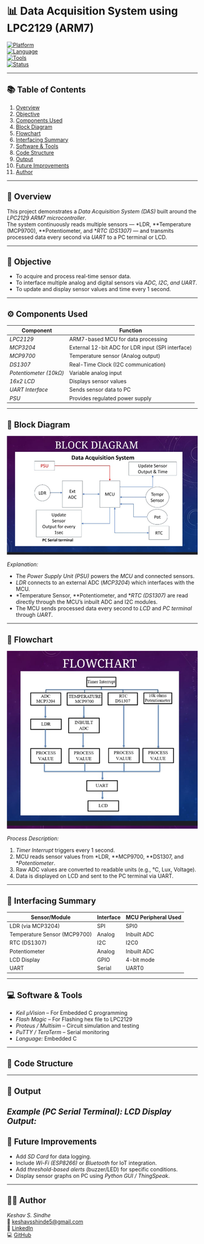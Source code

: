 # 📊 Data Acquisition System using LPC2129 (ARM7)

[![Platform](https://img.shields.io/badge/Platform-ARM7--LPC2129-blue.svg)]()  
[![Language](https://img.shields.io/badge/Language-Embedded%20C-green.svg)]()  
[![Tools](https://img.shields.io/badge/Tools-Keil%2C%20Proteus%2C%20FlashMagic-orange.svg)]()  
[![Status](https://img.shields.io/badge/Status-Working-success.svg)]()

---

## 📚 Table of Contents
1. [Overview](#overview)  
2. [Objective](#objective)  
3. [Components Used](#components-used)  
4. [Block Diagram](#block-diagram)  
5. [Flowchart](#flowchart)  
6. [Interfacing Summary](#interfacing-summary)  
7. [Software & Tools](#software--tools)  
8. [Code Structure](#code-structure)  
9. [Output](#output)  
10. [Future Improvements](#future-improvements)  
11. [Author](#author)

---

## 🧠 Overview
This project demonstrates a *Data Acquisition System (DAS)* built around the *LPC2129 ARM7 microcontroller*.  
The system continuously reads multiple sensors — *LDR, **Temperature (MCP9700), **Potentiometer, and **RTC (DS1307)* — and transmits processed data every second via *UART* to a PC terminal or LCD.

---

## 🎯 Objective
- To acquire and process real-time sensor data.  
- To interface multiple analog and digital sensors via *ADC, I2C, and UART*.  
- To update and display sensor values and time every 1 second.

---

## ⚙ Components Used
| Component | Function |
|------------|-----------|
| *LPC2129* | ARM7-based MCU for data processing |
| *MCP3204* | External 12-bit ADC for LDR input (SPI interface) |
| *MCP9700* | Temperature sensor (Analog output) |
| *DS1307* | Real-Time Clock (I2C communication) |
| *Potentiometer (10kΩ)* | Variable analog input |
| *16x2 LCD* | Displays sensor values |
| *UART Interface* | Sends sensor data to PC |
| *PSU* | Provides regulated power supply |

---

## 🧩 Block Diagram
![Block Diagram](<insert-your-block-diagram-image-link-here>)

*Explanation:*
- The *Power Supply Unit (PSU)* powers the *MCU* and connected sensors.  
- *LDR* connects to an external ADC (*MCP3204*) which interfaces with the MCU.  
- *Temperature Sensor, **Potentiometer, and **RTC (DS1307)* are read directly through the MCU’s inbuilt ADC and I2C modules.  
- The MCU sends processed data every second to *LCD* and *PC terminal* through *UART*.

---

## 🔁 Flowchart
![Flowchart](<insert-your-flowchart-image-link-here>)

*Process Description:*
1. *Timer Interrupt* triggers every 1 second.  
2. MCU reads sensor values from *LDR, **MCP9700, **DS1307, and **Potentiometer*.  
3. Raw ADC values are converted to readable units (e.g., °C, Lux, Voltage).  
4. Data is displayed on LCD and sent to the PC terminal via UART.  

---

## 🧮 Interfacing Summary

| Sensor/Module | Interface | MCU Peripheral Used |
|----------------|------------|----------------------|
| LDR (via MCP3204) | SPI | SPI0 |
| Temperature Sensor (MCP9700) | Analog | Inbuilt ADC |
| RTC (DS1307) | I2C | I2C0 |
| Potentiometer | Analog | Inbuilt ADC |
| LCD Display | GPIO | 4-bit mode |
| UART | Serial | UART0 |

---

## 💻 Software & Tools
- *Keil µVision* – For Embedded C programming  
- *Flash Magic* – For Flashing hex file to LPC2129  
- *Proteus / Multisim* – Circuit simulation and testing  
- *PuTTY / TeraTerm* – Serial monitoring  
- *Language:* Embedded C  

---

## 🧱 Code Structure
---

## 🧾 Output
*Example (PC Serial Terminal):*
*LCD Display Output:*
---

## 🚀 Future Improvements
- Add *SD Card* for data logging.  
- Include *Wi-Fi (ESP8266)* or *Bluetooth* for IoT integration.  
- Add *threshold-based alerts* (buzzer/LED) for specific conditions.  
- Display sensor graphs on PC using *Python GUI / ThingSpeak*.

---

## 👨‍💻 Author
*Keshav S. Sindhe*  
📧 [keshavsshinde5@gmail.com](mailto:keshavsshinde5@gmail.com)  
🔗 [LinkedIn](https://linkedin.com/in/keshav-sindhe5)  
💻 [GitHub](https://github.com/<your-github->keshavsindhe)
